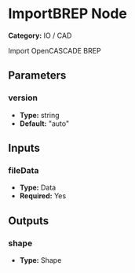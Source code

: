 
# ImportBREP Node

**Category:** IO / CAD

Import OpenCASCADE BREP

## Parameters


### version
- **Type:** string
- **Default:** "auto"





## Inputs


### fileData
- **Type:** Data
- **Required:** Yes



## Outputs


### shape
- **Type:** Shape




